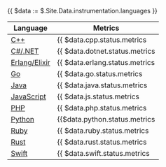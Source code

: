 {{ $data := $.Site.Data.instrumentation.languages }}

Language | Metrics |
| --- | --- |
| [C++](/docs/instrumentation/cpp/) | {{ $data.cpp.status.metrics | humanize }} |
| [C#/.NET](/docs/instrumentation/net/) | {{ $data.dotnet.status.metrics | humanize }} |
| [Erlang/Elixir](/docs/instrumentation/erlang/) | {{ $data.erlang.status.metrics | humanize }} |
| [Go](/docs/instrumentation/go/) | {{ $data.go.status.metrics | humanize }} |
| [Java](/docs/instrumentation/java/) | {{ $data.java.status.metrics | humanize }} |
| [JavaScript](/docs/instrumentation/js/) | {{ $data.js.status.metrics | humanize }} |
| [PHP](/docs/instrumentation/php/) | {{ $data.php.status.metrics | humanize }} |
| [Python](/docs/instrumentation/python/) | {{$data.python.status.metrics | humanize }} |
| [Ruby](/docs/instrumentation/ruby/) | {{ $data.ruby.status.metrics | humanize }} |
| [Rust](/docs/instrumentation/rust/) | {{ $data.rust.status.metrics | humanize }} |
| [Swift](/docs/instrumentation/swift/) | {{ $data.swift.status.metrics | humanize }} |
